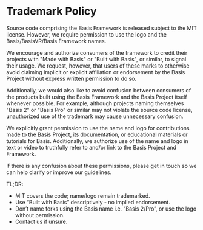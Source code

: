 # Trademark Policy

Source code comprising the Basis Framework is released subject to the MIT license. However, we require permission to use the logo and the Basis/BasisVR/Basis Framework names.

We encourage and authorize consumers of the framework to credit their projects with "Made with Basis" or "Built with Basis", or similar, to signal their usage. We request, however, that users of these marks to otherwise avoid claiming implicit or explicit affiliation or endorsement by the Basis Project without express written permission to do so.

Additionally, we would also like to avoid confusion between consumers of the products built using the Basis Framework and the Basis Project itself whenever possible. For example, although projects naming themselves "Basis 2" or "Basis Pro" or similar may not violate the source code license, unauthorized use of the trademark may cause unnecessary confusion.

We explicitly grant permission to use the name and logo for contributions made to the Basis Project, its documentation, or educational materials or tutorials for Basis. Additionally, we authorize use of the name and logo in text or video to truthfully refer to and/or link to the Basis Project and Framework.

If there is any confusion about these permissions, please get in touch so we can help clarify or improve our guidelines.

TL;DR:
* MIT covers the code; name/logo remain trademarked.
* Use “Built with Basis” descriptively - no implied endorsement.
* Don’t name forks using the Basis name i.e. “Basis 2/Pro”, or use the logo without permission.
* Contact us if unsure.
